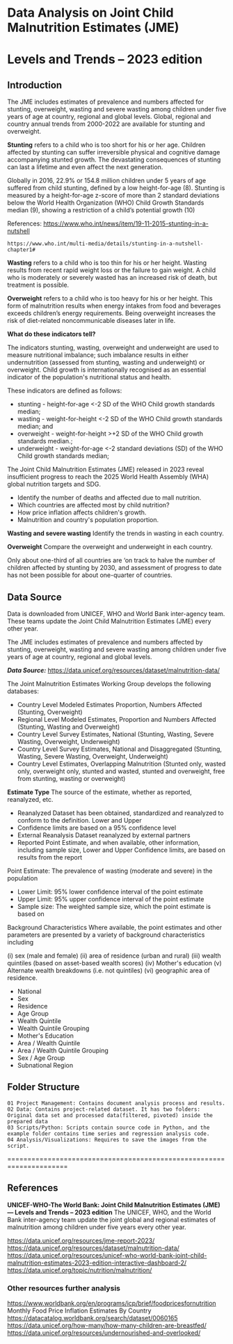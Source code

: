 # Data Analysis on Joint Child Malnutrition Estimates (JME)
# Levels and Trends – 2023 edition

## Introduction

The JME includes estimates of prevalence and numbers affected for stunting, overweight, 
wasting and severe wasting among children under five years of age at country, regional 
and global levels. Global, regional and country annual trends from 2000-2022 are 
available for stunting and overweight.

**Stunting** refers to a child who is too short for his or her age. Children affected by 
stunting can suffer irreversible physical and cognitive damage accompanying stunted 
growth. The devastating consequences of stunting can last a lifetime and even affect 
the next generation. 

Globally in 2016, 22.9% or 154.8 million children under 5 years of age suffered from child stunting, 
defined by a low height-for-age (8). Stunting is measured by a height-for-age z-score of more 
than 2 standard deviations below the World Health Organization (WHO) Child Growth Standards 
median (9), showing a restriction of a child’s potential growth (10)

References:
	https://www.who.int/news/item/19-11-2015-stunting-in-a-nutshell
 
 	https://www.who.int/multi-media/details/stunting-in-a-nutshell-chapter1#
  
 

**Wasting** refers to a child who is too thin for his or her height. Wasting results from 
recent rapid weight loss or the failure to gain weight. A child who is 
moderately or severely wasted has an increased risk of death, but treatment 
is possible.

**Overweight** refers to a child who is too heavy for his or her height. This form of malnutrition 
results when energy intakes from food and beverages exceeds children’s energy 
requirements. Being overweight increases the risk of diet-related noncommunicable diseases 
later in life.

**What do these indicators tell?**

The indicators stunting, wasting, overweight and underweight are used to measure nutritional imbalance; such imbalance results in either undernutrition (assessed from stunting, wasting and underweight) or overweight. Child growth is internationally recognised as an essential indicator of the population's nutritional status and health.

These indicators are defined as follows: 

- stunting - height-for-age <-2 SD of the WHO Child growth standards median;
- wasting - weight-for-height <-2 SD of the WHO Child growth standards median; and
- overweight - weight-for-height >+2 SD of the WHO Child growth standards median.;
- underweight - weight-for-age <-2 standard deviations (SD) of the WHO Child growth standards median;

The Joint Child Malnutrition Estimates (JME) released in 2023 reveal insufficient progress 
to reach the 2025 World Health Assembly (WHA) global nutrition targets and SDG. 

+  Identify the number of deaths and affected due to mall nutrition.
+  Which countries are affected most by child nutrition?
+  How price inflation affects children's growth.
+  Malnutrition and country's population proportion. 

**Wasting and severe wasting**
Identify the trends in wasting in each country.

**Overweight**
Compare the overweight and underweight in each country.

Only about one-third of all countries are ‘on track to halve the number of children affected
by stunting by 2030, and assessment of progress to date has not been possible for about one-quarter 
of countries. 

## Data Source

Data is downloaded from UNICEF, WHO and World Bank inter-agency team. These teams update the Joint Child 
Malnutrition Estimates (JME) every other year. 

The JME includes estimates of prevalence and numbers affected by stunting, overweight, wasting and severe 
wasting among children under five years of age at country, regional and global levels. 


***Data Source:*** https://data.unicef.org/resources/dataset/malnutrition-data/

The Joint Malnutrition Estimates Working Group develops the following databases:	
+  Country Level Modeled Estimates Proportion, Numbers Affected (Stunting, Overweight)
+  Regional Level Modeled Estimates, Proportion and Numbers Affected (Stunting, Wasting and Overweight)
+  Country Level Survey Estimates, National (Stunting, Wasting, Severe Wasting, Overweight, Underweight)
+  Country Level Survey Estimates, National and Disaggregated (Stunting, Wasting, Severe Wasting, Overweight, Underweight)
+  Country Level Estimates, Overlapping Malnutrition (Stunted only, wasted only, overweight only, stunted and wasted, stunted and overweight, free from stunting, wasting or overweight)	

**Estimate Type**	The source of the estimate, whether as reported, reanalyzed, etc.			
-  Reanalyzed	Dataset has been obtained, standardized and reanalyzed to conform to the definition. Lower and Upper
-  Confidence limits are based on a 95% confidence level
-  External Reanalysis	Dataset reanalyzed by external partners
-  Reported	Point Estimate, and when available, other information, including sample size, Lower and Upper Confidence limits, are based on results from the report
  
Point Estimate:	The prevalence of wasting (moderate and severe) in the population
+  Lower Limit:	95% lower confidence interval of the point estimate
+  Upper Limit:	95% upper confidence interval of the point estimate
+  Sample size:	The weighted sample size, which the point estimate is based on			

Background Characteristics	Where available, the point estimates and other parameters are presented by a variety of background characteristics including

(i) sex (male and female)
(ii) area of residence (urban and rural)
(iii) wealth quintiles (based on asset-based wealth scores)
(iv) Mother's education
(v) Alternate wealth breakdowns (i.e. not quintiles)
(vi)  geographic area of residence.



+  National	
+  Sex	
+  Residence	
+  Age Group	
+  Wealth Quintile	
+  Wealth Quintile Grouping	
+  Mother's Education	
+  Area / Wealth Quintile	
+  Area / Wealth Quintile Grouping	
+  Sex / Age Group	
+  Subnational Region	

## Folder Structure

	01 Project Management: Contains document analysis process and results.
	02 Data: Contains project-related dataset. It has two folders: Original data set and processed data(filtered, pivoted) inside the prepared data
	03 Scripts/Python: Scripts contain source code in Python, and the example folder contains time series and regression analysis code.
	04 Analysis/Visualizations: Requires to save the images from the script. 
=====================================================================

## References

**UNICEF-WHO-The World Bank: Joint Child Malnutrition Estimates (JME) — Levels and Trends – 2023 edition**
The UNICEF, WHO, and the World Bank inter-agency team update the joint global and regional estimates of
malnutrition among children under five years every other year.

https://data.unicef.org/resources/jme-report-2023/
https://data.unicef.org/resources/dataset/malnutrition-data/
https://data.unicef.org/resources/unicef-who-world-bank-joint-child-malnutrition-estimates-2023-edition-interactive-dashboard-2/
https://data.unicef.org/topic/nutrition/malnutrition/

### Other resources further analysis
https://www.worldbank.org/en/programs/icp/brief/foodpricesfornutrition
Monthly Food Price Inflation Estimates By Country
https://datacatalog.worldbank.org/search/dataset/0060165
https://data.unicef.org/how-many/how-many-children-are-breastfed/
https://data.unicef.org/resources/undernourished-and-overlooked/

